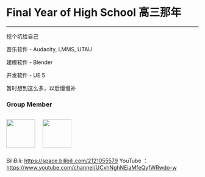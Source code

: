 # Final Year of High School 高三那年
---
挖个坑给自己

音乐软件 - Audacity, LMMS, UTAU

建模软件 - Blender

开发软件 - UE 5

暂时想到这么多，以后慢慢补


### Group Member
<a href="https://github.com/SeeChen/"><kbd><img src="https://avatars.githubusercontent.com/u/39422761?v=4" width="75" height="75"/></kbd></a>
&nbsp;&nbsp;
<a href="https://github.com/YiYingPiaoPiao"><kbd><img src="https://avatars.githubusercontent.com/u/84587540?v=4" width="75" height="75"/></kbd></a>
---
BiliBili: https://space.bilibili.com/2121055579
YouTube ：https://www.youtube.com/channel/UCxhNghNEiaMfeQyfWRwdo-w
